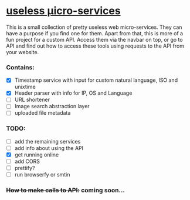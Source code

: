# [useless μicro-services](https://ums.glitch.me/)

This is a small collection of pretty useless web micro-services. They can have a purpose if you find one for them. Apart from that, this is more of a fun project for a custom API. Access them via the navbar on top, or go to API and find out how to access these tools using requests to the API from your website.

### Contains:

- [x] Timestamp service with input for custom natural language, ISO and unixtime
- [x] Header parser with info for IP, OS and Language
- [ ] URL shortener
- [ ] Image search abstraction layer
- [ ] uploaded file metadata

### TODO:

- [ ] add the remaining services
- [ ] add info about using the API
- [x] get running online
- [ ] add CORS
- [ ] prettify?
- [ ] run browserfy or smtin

### ~~How to make calls to API:~~ coming soon...
